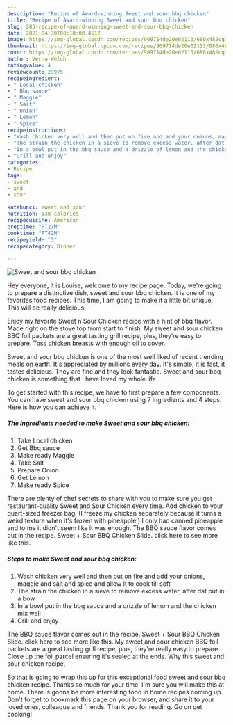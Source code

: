 ```yaml
---
description: "Recipe of Award-winning Sweet and sour bbq chicken"
title: "Recipe of Award-winning Sweet and sour bbq chicken"
slug: 283-recipe-of-award-winning-sweet-and-sour-bbq-chicken
date: 2021-04-30T00:10:00.451Z
image: https://img-global.cpcdn.com/recipes/909714de20e02113/680x482cq70/sweet-and-sour-bbq-chicken-recipe-main-photo.jpg
thumbnail: https://img-global.cpcdn.com/recipes/909714de20e02113/680x482cq70/sweet-and-sour-bbq-chicken-recipe-main-photo.jpg
cover: https://img-global.cpcdn.com/recipes/909714de20e02113/680x482cq70/sweet-and-sour-bbq-chicken-recipe-main-photo.jpg
author: Verna Welch
ratingvalue: 4
reviewcount: 29975
recipeingredient:
- " Local chicken"
- " Bbq sauce"
- " Maggie"
- " Salt"
- " Onion"
- " Lemon"
- " Spice"
recipeinstructions:
- "Wash chicken very well and then put on fire and add your onions, maggie and salt and spice and allow it to cook till soft"
- "The strain the chicken in a sieve to remove excess water, after dat put in a bow"
- "In a bowl put in the bbq sauce and a drizzle of lemon and the chicken mix well"
- "Grill and enjoy"
categories:
- Recipe
tags:
- sweet
- and
- sour

katakunci: sweet and sour 
nutrition: 138 calories
recipecuisine: American
preptime: "PT27M"
cooktime: "PT42M"
recipeyield: "3"
recipecategory: Dinner

---
```



![Sweet and sour bbq chicken](https://img-global.cpcdn.com/recipes/909714de20e02113/680x482cq70/sweet-and-sour-bbq-chicken-recipe-main-photo.jpg)

Hey everyone, it is Louise, welcome to my recipe page. Today, we're going to prepare a distinctive dish, sweet and sour bbq chicken. It is one of my favorites food recipes. This time, I am going to make it a little bit unique. This will be really delicious.

Enjoy my favorite Sweet n Sour Chicken recipe with a hint of bbq flavor. Made right on the stove top from start to finish. My sweet and sour chicken BBQ foil packets are a great tasting grill recipe, plus, they&#39;re easy to prepare. Toss chicken breasts with enough oil to cover.

Sweet and sour bbq chicken is one of the most well liked of recent trending meals on earth. It's appreciated by millions every day. It's simple, it is fast, it tastes delicious. They are fine and they look fantastic. Sweet and sour bbq chicken is something that I have loved my whole life.


To get started with this recipe, we have to first prepare a few components. You can have sweet and sour bbq chicken using 7 ingredients and 4 steps. Here is how you can achieve it.

<!--inarticleads1-->

##### The ingredients needed to make Sweet and sour bbq chicken:

1. Take  Local chicken
1. Get  Bbq sauce
1. Make ready  Maggie
1. Take  Salt
1. Prepare  Onion
1. Get  Lemon
1. Make ready  Spice


There are plenty of chef secrets to share with you to make sure you get restaurant-quality Sweet and Sour Chicken every time. Add chicken to your quart-sized freezer bag. (I freeze my chicken separately because it turns a weird texture when it&#39;s frozen with pineapple.) I only had canned pineapple and to me it didn&#39;t seem like it was enough. The BBQ sauce flavor comes out in the recipe. Sweet + Sour BBQ Chicken Slide. click here to see more like this. 

<!--inarticleads2-->

##### Steps to make Sweet and sour bbq chicken:

1. Wash chicken very well and then put on fire and add your onions, maggie and salt and spice and allow it to cook till soft
1. The strain the chicken in a sieve to remove excess water, after dat put in a bow
1. In a bowl put in the bbq sauce and a drizzle of lemon and the chicken mix well
1. Grill and enjoy


The BBQ sauce flavor comes out in the recipe. Sweet + Sour BBQ Chicken Slide. click here to see more like this. My sweet and sour chicken BBQ foil packets are a great tasting grill recipe, plus, they&#39;re really easy to prepare. Close up the foil parcel ensuring it&#39;s sealed at the ends. Why this sweet and sour chicken recipe. 

So that is going to wrap this up for this exceptional food sweet and sour bbq chicken recipe. Thanks so much for your time. I'm sure you will make this at home. There is gonna be more interesting food in home recipes coming up. Don't forget to bookmark this page on your browser, and share it to your loved ones, colleague and friends. Thank you for reading. Go on get cooking!
